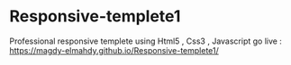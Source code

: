 # Responsive-templete1
Professional responsive templete using Html5 , Css3 , Javascript 
go live : https://magdy-elmahdy.github.io/Responsive-templete1/ 


